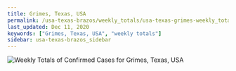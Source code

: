 ```yaml
---
title: Grimes, Texas, USA
permalink: /usa-texas-brazos/weekly_totals/usa-texas-grimes-weekly_totals.html
last_updated: Dec 11, 2020
keywords: ["Grimes, Texas, USA", "weekly totals"]
sidebar: usa-texas-brazos_sidebar
---
```


![Weekly Totals of Confirmed Cases for Grimes, Texas, USA](/covid_tracker/images/graphs/usa-texas-grimes-weekly_totals_graph.png)
